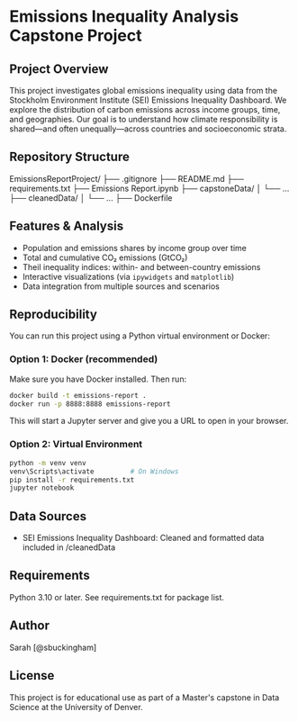 # Emissions Inequality Analysis Capstone Project

## Project Overview

This project investigates global emissions inequality using data from the Stockholm Environment Institute (SEI) Emissions Inequality Dashboard. We explore the distribution of carbon emissions across income groups, time, and geographies. Our goal is to understand how climate responsibility is shared—and often unequally—across countries and socioeconomic strata.

## Repository Structure
EmissionsReportProject/
    ├── .gitignore
    ├── README.md
    ├── requirements.txt
    ├── Emissions Report.ipynb
    ├── capstoneData/
    │   └── ...
    ├── cleanedData/
    │   └── ...
    ├── Dockerfile

## Features & Analysis

- Population and emissions shares by income group over time
- Total and cumulative CO₂ emissions (GtCO₂)
- Theil inequality indices: within- and between-country emissions
- Interactive visualizations (via `ipywidgets` and `matplotlib`)
- Data integration from multiple sources and scenarios

## Reproducibility

You can run this project using a Python virtual environment or Docker:

### Option 1: Docker (recommended)

Make sure you have Docker installed. Then run:

```bash
docker build -t emissions-report .
docker run -p 8888:8888 emissions-report
```

This will start a Jupyter server and give you a URL to open in your browser.

### Option 2: Virtual Environment
```bash
python -m venv venv
venv\Scripts\activate         # On Windows
pip install -r requirements.txt
jupyter notebook
```

## Data Sources
- SEI Emissions Inequality Dashboard: Cleaned and formatted data included in /cleanedData

## Requirements
Python 3.10 or later. See requirements.txt for package list.

## Author
Sarah [@sbuckingham]

## License
This project is for educational use as part of a Master's capstone in Data Science at the University of Denver.